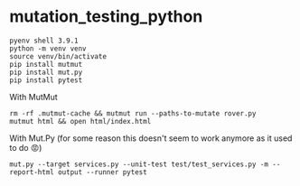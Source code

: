 # mutation_testing_python

```
pyenv shell 3.9.1
python -m venv venv
source venv/bin/activate
pip install mutmut
pip install mut.py
pip install pytest
```

With MutMut

```
rm -rf .mutmut-cache && mutmut run --paths-to-mutate rover.py
mutmut html && open html/index.html

```

With Mut.Py (for some reason this doesn't seem to work anymore as it used to do 😡)

```
mut.py --target services.py --unit-test test/test_services.py -m --report-html output --runner pytest
```
